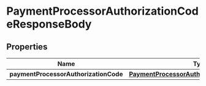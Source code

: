 

# PaymentProcessorAuthorizationCodeResponseBody


## Properties

Name | Type | Description | Notes
------------ | ------------- | ------------- | -------------
**paymentProcessorAuthorizationCode** | [**PaymentProcessorAuthorizationCodeResponse**](PaymentProcessorAuthorizationCodeResponse.md) |  |  [optional]



